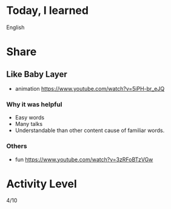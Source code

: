 # Today, I learned 
English

# Share
## Like Baby Layer
- animation https://www.youtube.com/watch?v=5iPH-br_eJQ

### Why it was helpful
- Easy words
- Many talks
- Understandable than other content cause of familiar words.

### Others
- fun https://www.youtube.com/watch?v=3zRFoBTzVGw

# Activity Level
4/10 

